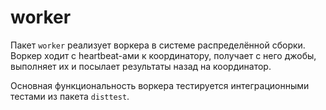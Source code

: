 # worker

Пакет `worker` реализует воркера в системе распределённой сборки. Воркер ходит с heartbeat-ами
к координатору, получает с него джобы, выполняет их и посылает результаты назад на координатор.

Основная функциональность воркера тестируется интеграционными тестами из пакета `disttest`.
